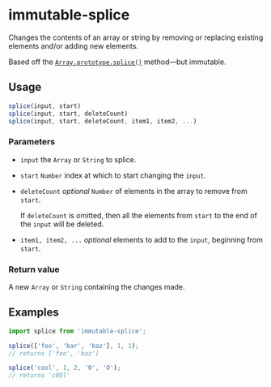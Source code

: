 # immutable-splice

Changes the contents of an array or string by removing or replacing existing elements and/or adding new elements.

Based off the [`Array.prototype.splice()`](https://developer.mozilla.org/en-US/docs/Web/JavaScript/Reference/Global_Objects/Array/splice) method—but immutable.

## Usage

```js
splice(input, start)
splice(input, start, deleteCount)
splice(input, start, deleteCount, item1, item2, ...)
```

### Parameters

- `input` the `Array` or `String` to splice.
- `start` `Number` index at which to start changing the `input`.
- `deleteCount` _optional_ `Number` of elements in the array to remove from `start`.

  If `deleteCount` is omitted, then all the elements from `start` to the end of the `input` will be deleted.

- `item1, item2, ...` _optional_ elements to add to the `input`, beginning from `start`.

### Return value

A new `Array` or `String` containing the changes made.

## Examples

```js
import splice from 'immutable-splice';

splice(['foo', 'bar', 'baz'], 1, 1);
// returns ['foo', 'baz']

splice('cool', 1, 2, '0', 'O');
// returns 'c0Ol'
```
